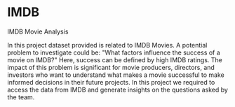 # IMDB
IMDB Movie Analysis

In this project dataset provided is related to IMDB Movies. A potential problem to investigate could be: "What factors influence the success of a movie on IMDB?" Here, success can be defined by high IMDB ratings. The impact of this problem is significant for movie producers, directors, and investors who want to understand what makes a movie successful to make informed decisions in their future projects. In this project we required to access the data from IMDB and generate insights on the questions asked by the team.
